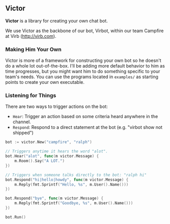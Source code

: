 ## Victor

**Victor** is a library for creating your own chat bot.

We use Victor as the backbone of our bot, Virbot, within our team Campfire at Virb (http://virb.com).

### Making Him Your Own

Victor is more of a framework for constructing your own bot so he doesn't do a whole lot out-of-the-box. I'll be adding more default behavior to him as time progresses, but you might want him to do something specific to your team's needs. You can use the programs located in `examples/` as starting points to create your own executable.

### Listening for Things

There are two ways to trigger actions on the bot:

- `Hear`: Trigger an action based on some criteria heard anywhere in the channel.
- `Respond`: Respond to a direct statement at the bot (e.g. "virbot show not shipped")

```go
bot := victor.New("campfire", "ralph")

// Triggers anytime it hears the word "alot".
bot.Hear("alot", func(m victor.Message) {
    m.Room().Say("A LOT.")
})

// Triggers when someone talks directly to the bot: "ralph hi"
bot.Respond("hi|hello|howdy", func(m victor.Message) {
    m.Reply(fmt.Sprintf("Hello, %s", m.User().Name()))
})

bot.Respond("bye", func(m victor.Message) {
    m.Reply(fmt.Sprintf("Goodbye, %s", m.User().Name()))
})

bot.Run()
```
